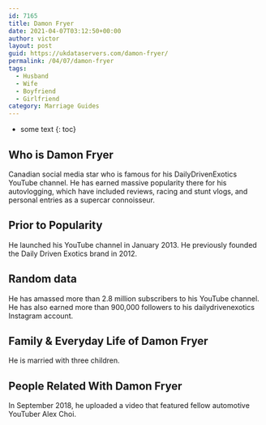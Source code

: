 ```yaml
---
id: 7165
title: Damon Fryer
date: 2021-04-07T03:12:50+00:00
author: victor
layout: post
guid: https://ukdataservers.com/damon-fryer/
permalink: /04/07/damon-fryer
tags:
  - Husband
  - Wife
  - Boyfriend
  - Girlfriend
category: Marriage Guides
---
```


* some text
{: toc}


## Who is Damon Fryer



Canadian social media star who is famous for his DailyDrivenExotics YouTube channel. He has earned massive popularity there for his autovlogging, which have included reviews, racing and stunt vlogs, and personal entries as a supercar connoisseur. 

                
                
                
## Prior to Popularity



He launched his YouTube channel in January 2013. He previously founded the Daily Driven Exotics brand in 2012. 

                
                
                
## Random data



He has amassed more than 2.8 million subscribers to his YouTube channel. He has also earned more than 900,000 followers to his dailydrivenexotics Instagram account. 

                
                
                
## Family & Everyday Life of Damon Fryer



He is married with three children. 

                
                
                
## People Related With Damon Fryer



In September 2018, he uploaded a video that featured fellow automotive YouTuber Alex Choi.

                
              
            
          
          
          